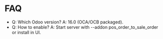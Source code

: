 # FAQ

- Q: Which Odoo version? A: 16.0 (OCA/OCB packaged).
- Q: How to enable? A: Start server with --addon pos_order_to_sale_order or install in UI.
